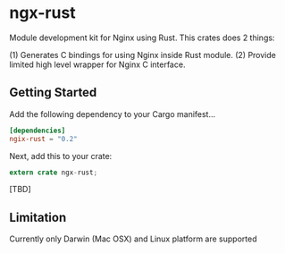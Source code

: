 # ngx-rust

Module development kit for Nginx using Rust.  This crates does 2 things:

(1) Generates C bindings for using Nginx inside Rust module.
(2) Provide limited high level wrapper for Nginx C interface.


## Getting Started

Add the following dependency to your Cargo manifest...

```toml
[dependencies]
ngix-rust = "0.2"
```

Next, add this to your crate:

```rust
extern crate ngx-rust;
```

[TBD]

## Limitation

Currently only Darwin (Mac OSX) and Linux platform are supported

